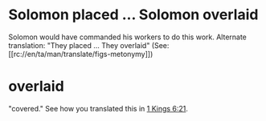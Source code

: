 # Solomon placed ... Solomon overlaid

Solomon would have commanded his workers to do this work. Alternate translation: "They placed ... They overlaid" (See: [[rc://en/ta/man/translate/figs-metonymy]])

# overlaid

"covered." See how you translated this in [1 Kings 6:21](../06/21.md).

